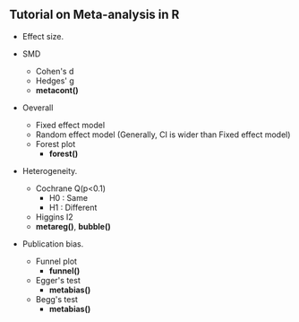 ## Tutorial on Meta-analysis in R

- Effect size.

- SMD
  - Cohen's d
  - Hedges' g
  - **metacont()**

- Oeverall
  - Fixed effect model
  - Random effect model (Generally, CI is wider than Fixed effect model)
  - Forest plot
    - **forest()**

- Heterogeneity. 
  - Cochrane Q(p<0.1)
    - H0 : Same
    - H1 : Different
  - Higgins I2
  - **metareg()**, **bubble()**

- Publication bias.
  - Funnel plot 
    - **funnel()**
  - Egger's test 
    - **metabias()**
  - Begg's test 
    - **metabias()**
